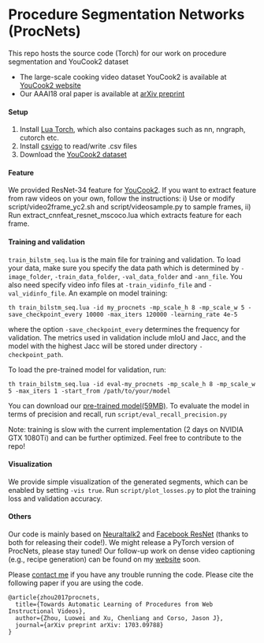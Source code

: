 # Procedure Segmentation Networks (ProcNets)
This repo hosts the source code (Torch) for our work on procedure segmentation and YouCook2 dataset

* The large-scale cooking video dataset YouCook2 is available at [YouCook2 website](http://youcook2.eecs.umich.edu)
* Our AAAI18 oral paper is available at [arXiv preprint](https://arxiv.org/abs/1703.09788)

#### Setup
1. Install [Lua Torch](http://torch.ch/docs/getting-started.html), which also contains packages such as nn, nngraph, cutorch etc.
2. Install [csvigo](https://github.com/clementfarabet/lua---csv) to read/write .csv files
3. Download the [YouCook2 dataset](http://youcook2.eecs.umich.edu/download)

#### Feature
We provided ResNet-34 feature for [YouCook2](http://youcook2.eecs.umich.edu/download). If you want to extract feature from raw videos on your own, follow the instructions: i) Use or modify script/video2frame\_yc2.sh and script/videosample.py to sample frames, ii) Run extract\_cnnfeat\_resnet\_mscoco.lua which extracts feature for each frame.

#### Training and validation
`train_bilstm_seq.lua` is the main file for training and validation. To load your data, make sure you specify the data path which is determined by `-image_folder`, `-train_data_folder`, `-val_data_folder` and `-ann_file`. You also need specify video info files at `-train_vidinfo_file` and `-val_vidinfo_file`. An example on model training:
```
th train_bilstm_seq.lua -id my_procnets -mp_scale_h 8 -mp_scale_w 5 -save_checkpoint_every 10000 -max_iters 120000 -learning_rate 4e-5
```
where the option `-save_checkpoint_every` determines the frequency for validation. The metrics used in validation include mIoU and Jacc, and the model with the highest Jacc will be stored under directory `-checkpoint_path`.

To load the pre-trained model for validation, run:
```
th train_bilstm_seq.lua -id eval-my_procnets -mp_scale_h 8 -mp_scale_w 5 -max_iters 1 -start_from /path/to/your/model
```
You can download our [pre-trained model(59MB)](http://youcook2.eecs.umich.edu/pre-trained-model/model_id_procnets-lr4e-5.t7). To evaluate the model in terms of precision and recall, run `script/eval_recall_precision.py`

Note: training is slow with the current implementation (2 days on NVIDIA GTX 1080Ti) and can be further optimized. Feel free to contribute to the repo!

#### Visualization
We provide simple visualization of the generated segments, which can be enabled by setting `-vis true`. Run `script/plot_losses.py` to plot the training loss and validation accuracy.

#### Others
Our code is mainly based on [Neuraltalk2](https://github.com/karpathy/neuraltalk2) and [Facebook ResNet](https://github.com/facebook/fb.resnet.torch) (thanks to both for releasing their code!). We might release a PyTorch version of ProcNets, please stay tuned! Our follow-up work on dense video captioning (e.g., recipe generation) can be found on my [website](http://luoweizhou.net/cv.html) soon.

Please [contact me](http://luoweizhou.net/contact.html) if you have any trouble running the code. Please cite the following paper if you are using the code.

```
@article{zhou2017procnets,
  title={Towards Automatic Learning of Procedures from Web Instructional Videos},
  author={Zhou, Luowei and Xu, Chenliang and Corso, Jason J},
  journal={arXiv preprint arXiv: 1703.09788}
}
```
